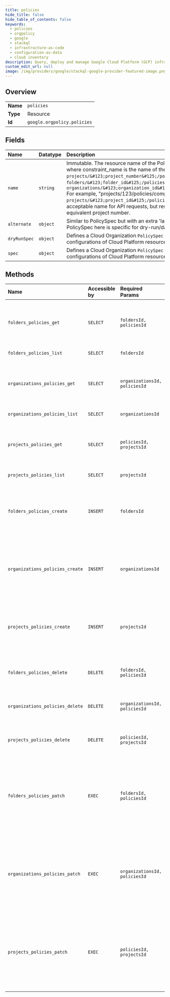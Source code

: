 ```yaml
---
title: policies
hide_title: false
hide_table_of_contents: false
keywords:
  - policies
  - orgpolicy
  - google    
  - stackql
  - infrastructure-as-code
  - configuration-as-data
  - cloud inventory
description: Query, deploy and manage Google Cloud Platform (GCP) infrastructure and resources using SQL
custom_edit_url: null
image: /img/providers/google/stackql-google-provider-featured-image.png
---
```

  
    

## Overview
<table><tbody>
<tr><td><b>Name</b></td><td><code>policies</code></td></tr>
<tr><td><b>Type</b></td><td>Resource</td></tr>
<tr><td><b>Id</b></td><td><code>google.orgpolicy.policies</code></td></tr>
</tbody></table>

## Fields
| Name | Datatype | Description |
|:-----|:---------|:------------|
| `name` | `string` | Immutable. The resource name of the Policy. Must be one of the following forms, where constraint_name is the name of the constraint which this Policy configures: * `projects/&#123;project_number&#125;/policies/&#123;constraint_name&#125;` * `folders/&#123;folder_id&#125;/policies/&#123;constraint_name&#125;` * `organizations/&#123;organization_id&#125;/policies/&#123;constraint_name&#125;` For example, "projects/123/policies/compute.disableSerialPortAccess". Note: `projects/&#123;project_id&#125;/policies/&#123;constraint_name&#125;` is also an acceptable name for API requests, but responses will return the name using the equivalent project number. |
| `alternate` | `object` | Similar to PolicySpec but with an extra 'launch' field for launch reference. The PolicySpec here is specific for dry-run/darklaunch. |
| `dryRunSpec` | `object` | Defines a Cloud Organization `PolicySpec` which is used to specify `Constraints` for configurations of Cloud Platform resources. |
| `spec` | `object` | Defines a Cloud Organization `PolicySpec` which is used to specify `Constraints` for configurations of Cloud Platform resources. |
## Methods
| Name | Accessible by | Required Params | Description |
|:-----|:--------------|:----------------|:------------|
| `folders_policies_get` | `SELECT` | `foldersId, policiesId` | Gets a `Policy` on a resource. If no `Policy` is set on the resource, NOT_FOUND is returned. The `etag` value can be used with `UpdatePolicy()` to update a `Policy` during read-modify-write. |
| `folders_policies_list` | `SELECT` | `foldersId` | Retrieves all of the `Policies` that exist on a particular resource. |
| `organizations_policies_get` | `SELECT` | `organizationsId, policiesId` | Gets a `Policy` on a resource. If no `Policy` is set on the resource, NOT_FOUND is returned. The `etag` value can be used with `UpdatePolicy()` to update a `Policy` during read-modify-write. |
| `organizations_policies_list` | `SELECT` | `organizationsId` | Retrieves all of the `Policies` that exist on a particular resource. |
| `projects_policies_get` | `SELECT` | `policiesId, projectsId` | Gets a `Policy` on a resource. If no `Policy` is set on the resource, NOT_FOUND is returned. The `etag` value can be used with `UpdatePolicy()` to update a `Policy` during read-modify-write. |
| `projects_policies_list` | `SELECT` | `projectsId` | Retrieves all of the `Policies` that exist on a particular resource. |
| `folders_policies_create` | `INSERT` | `foldersId` | Creates a Policy. Returns a `google.rpc.Status` with `google.rpc.Code.NOT_FOUND` if the constraint does not exist. Returns a `google.rpc.Status` with `google.rpc.Code.ALREADY_EXISTS` if the policy already exists on the given Cloud resource. |
| `organizations_policies_create` | `INSERT` | `organizationsId` | Creates a Policy. Returns a `google.rpc.Status` with `google.rpc.Code.NOT_FOUND` if the constraint does not exist. Returns a `google.rpc.Status` with `google.rpc.Code.ALREADY_EXISTS` if the policy already exists on the given Cloud resource. |
| `projects_policies_create` | `INSERT` | `projectsId` | Creates a Policy. Returns a `google.rpc.Status` with `google.rpc.Code.NOT_FOUND` if the constraint does not exist. Returns a `google.rpc.Status` with `google.rpc.Code.ALREADY_EXISTS` if the policy already exists on the given Cloud resource. |
| `folders_policies_delete` | `DELETE` | `foldersId, policiesId` | Deletes a Policy. Returns a `google.rpc.Status` with `google.rpc.Code.NOT_FOUND` if the constraint or Org Policy does not exist. |
| `organizations_policies_delete` | `DELETE` | `organizationsId, policiesId` | Deletes a Policy. Returns a `google.rpc.Status` with `google.rpc.Code.NOT_FOUND` if the constraint or Org Policy does not exist. |
| `projects_policies_delete` | `DELETE` | `policiesId, projectsId` | Deletes a Policy. Returns a `google.rpc.Status` with `google.rpc.Code.NOT_FOUND` if the constraint or Org Policy does not exist. |
| `folders_policies_patch` | `EXEC` | `foldersId, policiesId` | Updates a Policy. Returns a `google.rpc.Status` with `google.rpc.Code.NOT_FOUND` if the constraint or the policy do not exist. Returns a `google.rpc.Status` with `google.rpc.Code.ABORTED` if the etag supplied in the request does not match the persisted etag of the policy Note: the supplied policy will perform a full overwrite of all fields. |
| `organizations_policies_patch` | `EXEC` | `organizationsId, policiesId` | Updates a Policy. Returns a `google.rpc.Status` with `google.rpc.Code.NOT_FOUND` if the constraint or the policy do not exist. Returns a `google.rpc.Status` with `google.rpc.Code.ABORTED` if the etag supplied in the request does not match the persisted etag of the policy Note: the supplied policy will perform a full overwrite of all fields. |
| `projects_policies_patch` | `EXEC` | `policiesId, projectsId` | Updates a Policy. Returns a `google.rpc.Status` with `google.rpc.Code.NOT_FOUND` if the constraint or the policy do not exist. Returns a `google.rpc.Status` with `google.rpc.Code.ABORTED` if the etag supplied in the request does not match the persisted etag of the policy Note: the supplied policy will perform a full overwrite of all fields. |
